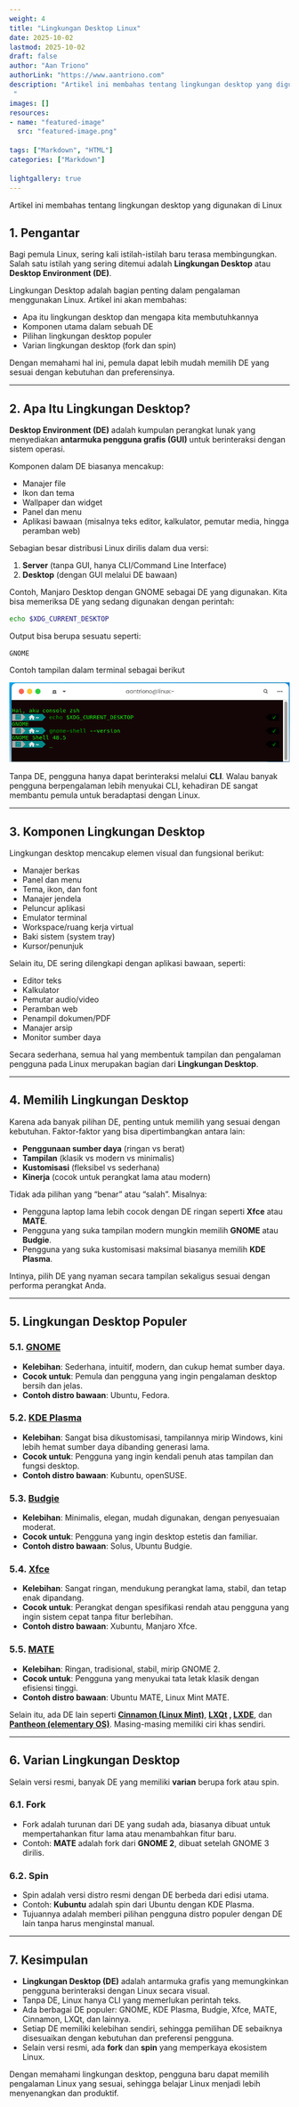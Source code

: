 ```yaml
---
weight: 4
title: "Lingkungan Desktop Linux"
date: 2025-10-02
lastmod: 2025-10-02
draft: false
author: "Aan Triono"
authorLink: "https://www.aantriono.com"
description: "Artikel ini membahas tentang lingkungan desktop yang digunakan di Linux
 "
images: []
resources:
- name: "featured-image"
  src: "featured-image.png"

tags: ["Markdown", "HTML"]
categories: ["Markdown"]

lightgallery: true
---
```


Artikel ini membahas tentang lingkungan desktop yang digunakan di Linux

<!--more-->


## 1. Pengantar
Bagi pemula Linux, sering kali istilah-istilah baru terasa membingungkan. Salah satu istilah yang sering ditemui adalah **Lingkungan Desktop** atau **Desktop Environment (DE)**.  

Lingkungan Desktop adalah bagian penting dalam pengalaman menggunakan Linux. Artikel ini akan membahas:
- Apa itu lingkungan desktop dan mengapa kita membutuhkannya  
- Komponen utama dalam sebuah DE  
- Pilihan lingkungan desktop populer  
- Varian lingkungan desktop (fork dan spin)  

Dengan memahami hal ini, pemula dapat lebih mudah memilih DE yang sesuai dengan kebutuhan dan preferensinya.

---

## 2. Apa Itu Lingkungan Desktop?
**Desktop Environment (DE)** adalah kumpulan perangkat lunak yang menyediakan **antarmuka pengguna grafis (GUI)** untuk berinteraksi dengan sistem operasi.  

Komponen dalam DE biasanya mencakup:
- Manajer file  
- Ikon dan tema  
- Wallpaper dan widget  
- Panel dan menu  
- Aplikasi bawaan (misalnya teks editor, kalkulator, pemutar media, hingga peramban web)  

Sebagian besar distribusi Linux dirilis dalam dua versi:
1. **Server** (tanpa GUI, hanya CLI/Command Line Interface)  
2. **Desktop** (dengan GUI melalui DE bawaan)  

Contoh, Manjaro Desktop dengan GNOME sebagai DE yang digunakan. Kita bisa memeriksa DE yang sedang digunakan dengan perintah:

```bash
echo $XDG_CURRENT_DESKTOP
```

Output bisa berupa sesuatu seperti:  
```
GNOME
```
Contoh tampilan dalam terminal sebagai berikut


![gnome](gnome.png)

Tanpa DE, pengguna hanya dapat berinteraksi melalui **CLI**. Walau banyak pengguna berpengalaman lebih menyukai CLI, kehadiran DE sangat membantu pemula untuk beradaptasi dengan Linux.

---

## 3. Komponen Lingkungan Desktop
Lingkungan desktop mencakup elemen visual dan fungsional berikut:

- Manajer berkas
- Panel dan menu
- Tema, ikon, dan font
- Manajer jendela 
- Peluncur aplikasi  
- Emulator terminal
- Workspace/ruang kerja virtual 
- Baki sistem (system tray)
- Kursor/penunjuk 

Selain itu, DE sering dilengkapi dengan aplikasi bawaan, seperti:
- Editor teks  
- Kalkulator  
- Pemutar audio/video  
- Peramban web  
- Penampil dokumen/PDF  
- Manajer arsip  
- Monitor sumber daya  

Secara sederhana, semua hal yang membentuk tampilan dan pengalaman pengguna pada Linux merupakan bagian dari **Lingkungan Desktop**.

---

## 4. Memilih Lingkungan Desktop
Karena ada banyak pilihan DE, penting untuk memilih yang sesuai dengan kebutuhan. Faktor-faktor yang bisa dipertimbangkan antara lain:
- **Penggunaan sumber daya** (ringan vs berat)  
- **Tampilan** (klasik vs modern vs minimalis)  
- **Kustomisasi** (fleksibel vs sederhana)  
- **Kinerja** (cocok untuk perangkat lama atau modern)  

Tidak ada pilihan yang “benar” atau “salah”. Misalnya:
- Pengguna laptop lama lebih cocok dengan DE ringan seperti **Xfce** atau **MATE**.  
- Pengguna yang suka tampilan modern mungkin memilih **GNOME** atau **Budgie**.  
- Pengguna yang suka kustomisasi maksimal biasanya memilih **KDE Plasma**.  

Intinya, pilih DE yang nyaman secara tampilan sekaligus sesuai dengan performa perangkat Anda.

---

## 5. Lingkungan Desktop Populer

### 5.1. [GNOME](https://www.gnome.org/)
- **Kelebihan**: Sederhana, intuitif, modern, dan cukup hemat sumber daya.  
- **Cocok untuk**: Pemula dan pengguna yang ingin pengalaman desktop bersih dan jelas.  
- **Contoh distro bawaan**: Ubuntu, Fedora.  

### 5.2. [KDE Plasma](https://kde.org/)
- **Kelebihan**: Sangat bisa dikustomisasi, tampilannya mirip Windows, kini lebih hemat sumber daya dibanding generasi lama.  
- **Cocok untuk**: Pengguna yang ingin kendali penuh atas tampilan dan fungsi desktop.  
- **Contoh distro bawaan**: Kubuntu, openSUSE.  

### 5.3. [Budgie](https://buddiesofbudgie.org/)
- **Kelebihan**: Minimalis, elegan, mudah digunakan, dengan penyesuaian moderat.  
- **Cocok untuk**: Pengguna yang ingin desktop estetis dan familiar.  
- **Contoh distro bawaan**: Solus, Ubuntu Budgie.  

### 5.4. [Xfce](https://www.xfce.org/)
- **Kelebihan**: Sangat ringan, mendukung perangkat lama, stabil, dan tetap enak dipandang.  
- **Cocok untuk**: Perangkat dengan spesifikasi rendah atau pengguna yang ingin sistem cepat tanpa fitur berlebihan.  
- **Contoh distro bawaan**: Xubuntu, Manjaro Xfce.  

### 5.5. [MATE](https://mate-desktop.org/)
- **Kelebihan**: Ringan, tradisional, stabil, mirip GNOME 2.  
- **Cocok untuk**: Pengguna yang menyukai tata letak klasik dengan efisiensi tinggi.  
- **Contoh distro bawaan**: Ubuntu MATE, Linux Mint MATE.  

Selain itu, ada DE lain seperti **[Cinnamon (Linux Mint)](https://projects.linuxmint.com/cinnamon/)**, **[LXQt](https://lxqt-project.org/) , [LXDE](http://www.lxde.org/)**, dan **[Pantheon (elementary OS)](https://elementary.io/)**. Masing-masing memiliki ciri khas sendiri.

---

## 6. Varian Lingkungan Desktop

Selain versi resmi, banyak DE yang memiliki **varian** berupa fork atau spin.  

### 6.1. Fork
- Fork adalah turunan dari DE yang sudah ada, biasanya dibuat untuk mempertahankan fitur lama atau menambahkan fitur baru.  
- Contoh: **MATE** adalah fork dari **GNOME 2**, dibuat setelah GNOME 3 dirilis.  

### 6.2. Spin
- Spin adalah versi distro resmi dengan DE berbeda dari edisi utama.  
- Contoh: **Kubuntu** adalah spin dari Ubuntu dengan KDE Plasma.  
- Tujuannya adalah memberi pilihan pengguna distro populer dengan DE lain tanpa harus menginstal manual.  

---

## 7. Kesimpulan
- **Lingkungan Desktop (DE)** adalah antarmuka grafis yang memungkinkan pengguna berinteraksi dengan Linux secara visual.  
- Tanpa DE, Linux hanya CLI yang memerlukan perintah teks.  
- Ada berbagai DE populer: GNOME, KDE Plasma, Budgie, Xfce, MATE, Cinnamon, LXQt, dan lainnya.  
- Setiap DE memiliki kelebihan sendiri, sehingga pemilihan DE sebaiknya disesuaikan dengan kebutuhan dan preferensi pengguna.  
- Selain versi resmi, ada **fork** dan **spin** yang memperkaya ekosistem Linux.  

Dengan memahami lingkungan desktop, pengguna baru dapat memilih pengalaman Linux yang sesuai, sehingga belajar Linux menjadi lebih menyenangkan dan produktif.

